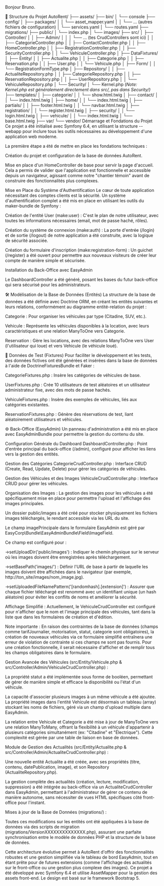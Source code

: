 Bonjour Bruno.


📁 Structure du Projet
AutoRent/
├── assets/
├── bin/
│   └── console
├── config/
│   ├── packages/
│   │   └── asset_mapper.yaml
│   │   └── ... (autres fichiers de configuration)
│   └── services.yaml
│   └── routes.yaml
├── migrations/
├── public/
│   └── index.php
│   └── images/
├── src/
│   ├── Controller/
│   │   ├── Admin/
│   │   │   └── ... (tes CrudControllers sont ici)
│   │   ├── CategorieController.php
│   │   ├── ContactController.php
│   │   ├── HomeController.php
│   │   ├── RegistrationController.php
│   │   ├── SecurityController.php
│   │   └── VehiculeController.php
│   ├── DataFixtures/
│   ├── Entity/
│   │   ├── Actualite.php
│   │   ├── Categorie.php
│   │   ├── Reservation.php
│   │   ├── User.php
│   │   └── Vehicule.php
│   ├── Form/
│   │   └── RegistrationFormType.php
│   ├── Repository/
│   │   ├── ActualiteRepository.php
│   │   ├── CategorieRepository.php
│   │   ├── ReservationRepository.php
│   │   ├── UserRepository.php
│   │   └── VehiculeRepository.php
│   └── Security/
│       └── Kernel.php  (*Note: Kernel.php est généralement directement dans src/, pas dans Security/)*
├── templates/
│   ├── categorie/
│   │   └── show.html.twig
│   ├── contact/
│   │   └── index.html.twig
│   ├── home/
│   │   └── index.html.twig
│   ├── partials/
│   │   ├── footer.html.twig
│   │   └── navbar.html.twig
│   ├── registration/
│   │   └── register.html.twig
│   ├── security/
│   │   └── login.html.twig
│   ├── vehicule/
│   │   └── index.html.twig
│   └── base.html.twig
├── var/
└── vendor/
Démarrage et Fondations du Projet
Ce projet a été initialisé avec Symfony 6.4, en utilisant la structure --webapp pour inclure tous les outils nécessaires au développement d'une application web moderne.

La première étape a été de mettre en place les fondations techniques :

Création du projet et configuration de la base de données AutoRent.

Mise en place d'un HomeController de base pour servir la page d'accueil. Cela a permis de valider que l'application est fonctionnelle et accessible depuis un navigateur, agissant comme notre "chantier témoin" avant de construire des fonctionnalités plus complexes.

Mise en Place du Système d'Authentification
Le cœur de toute application nécessitant des comptes clients est la sécurité. Un système d'authentification complet a été mis en place en utilisant les outils du maker-bundle de Symfony :

Création de l'entité User (make:user) : C'est le plan de notre utilisateur, avec toutes les informations nécessaires (email, mot de passe haché, rôles).

Création du système de connexion (make:auth) : La porte d'entrée (/login) et de sortie (/logout) de notre application a été construite, avec la logique de sécurité associée.

Création du formulaire d'inscription (make:registration-form) : Un guichet (/register) a été ouvert pour permettre aux nouveaux visiteurs de créer leur compte de manière simple et sécurisée.

Installation du Back-Office avec EasyAdmin

Le DashboardController a été généré, posant les bases du futur back-office qui sera sécurisé pour les administrateurs.

🛠️ Modélisation de la Base de Données (Entités)
La structure de la base de données a été définie avec Doctrine ORM, en créant les entités suivantes et leurs relations, conformément au diagramme entité-relation du projet :

Categorie : Pour organiser les véhicules par type (Citadine, SUV, etc.).

Vehicule : Représente les véhicules disponibles à la location, avec leurs caractéristiques et une relation ManyToOne vers Categorie.

Reservation : Gère les locations, avec des relations ManyToOne vers User (l'utilisateur qui loue) et vers Vehicule (le véhicule loué).

🧪 Données de Test (Fixtures)
Pour faciliter le développement et les tests, des données fictives ont été générées et insérées dans la base de données à l'aide de DoctrineFixturesBundle et Faker :

CategorieFixtures.php : Insère les catégories de véhicules de base.

UserFixtures.php : Crée 10 utilisateurs de test aléatoires et un utilisateur administrateur fixe, avec des mots de passe hachés.

VehiculeFixtures.php : Insère des exemples de véhicules, liés aux catégories existantes.

ReservationFixtures.php : Génère des réservations de test, liant aléatoirement utilisateurs et véhicules.

⚙️ Back-Office (EasyAdmin)
Un panneau d'administration a été mis en place avec EasyAdminBundle pour permettre la gestion du contenu du site.

Configuration Générale du Dashboard
DashboardController.php : Point d'entrée principal du back-office (/admin), configuré pour afficher les liens vers la gestion des entités.

Gestion des Catégories
CategorieCrudController.php : Interface CRUD (Create, Read, Update, Delete) pour gérer les catégories de véhicules.

Gestion des Véhicules et des Images
VehiculeCrudController.php : Interface CRUD pour gérer les véhicules.

Organisation des Images : La gestion des images pour les véhicules a été spécifiquement mise en place pour permettre l'upload et l'affichage des images principales.

Un dossier public/images a été créé pour stocker physiquement les fichiers images téléchargés, le rendant accessible via les URL du site.

Le champ imagePrincipale dans le formulaire EasyAdmin est géré par EasyCorp\Bundle\EasyAdminBundle\Field\ImageField.

Ce champ est configuré pour :

->setUploadDir('public/images') : Indiquer le chemin physique sur le serveur où les images doivent être enregistrées après téléchargement.

->setBasePath('images/') : Définir l'URL de base à partir de laquelle les images doivent être affichées dans le navigateur (par exemple, http://ton_site/images/nom_image.jpg).

->setUploadedFileNamePattern('[randomhash].[extension]') : Assurer que chaque fichier téléchargé est renommé avec un identifiant unique (un hash aléatoire) pour éviter les conflits de noms et améliorer la sécurité.

Affichage Simplifié : Actuellement, le VehiculeCrudController est configuré pour n'afficher que le nom et l'image principale des véhicules, tant dans la liste que dans les formulaires de création et d'édition.

Note importante : En raison des contraintes de la base de données (champs comme tarifJournalier, motorisation, statut, categorie sont obligatoires), la création de nouveaux véhicules via ce formulaire simplifié entraînera une erreur de violation de contrainte si ces champs ne sont pas fournis. Pour une création fonctionnelle, il serait nécessaire d'afficher et de remplir tous les champs obligatoires dans le formulaire.

Gestion Avancée des Véhicules (src/Entity/Vehicule.php & src/Controller/Admin/VehiculeCrudController.php) :

La propriété statut a été implémentée sous forme de booléen, permettant de gérer de manière simple et efficace la disponibilité ou l'état d'un véhicule.

La capacité d'associer plusieurs images à un même véhicule a été ajoutée. La propriété images dans l'entité Vehicule est désormais un tableau (array) stockant les noms de fichiers, géré via un champ d'upload multiple dans EasyAdmin.

La relation entre Vehicule et Categorie a été mise à jour de ManyToOne vers une relation ManyToMany, offrant la flexibilité à un véhicule d'appartenir à plusieurs catégories simultanément (ex: "Citadine" et "Électrique"). Cette complexité est gérée par une table de liaison en base de données.

Module de Gestion des Actualités (src/Entity/Actualite.php & src/Controller/Admin/ActualiteCrudController.php) :

Une nouvelle entité Actualite a été créée, avec ses propriétés (titre, contenu, datePublication, image), et son Repository (ActualiteRepository.php).

La gestion complète des actualités (création, lecture, modification, suppression) a été intégrée au back-office via un ActualiteCrudController dans EasyAdmin, permettant à l'administrateur de gérer ce contenu de manière autonome, sans nécessiter de vues HTML spécifiques côté front-office pour l'instant.

Mises à jour de la Base de Données (migrations/) :

Toutes ces modifications sur les entités ont été appliquées à la base de données via des scripts de migration (migrations/VersionXXXXXXXXXXXXXX.php), assurant une parfaite synchronisation entre le modèle de données PHP et la structure de la base de données.

Cette architecture évolutive permet à AutoRent d'offrir des fonctionnalités robustes et une gestion simplifiée via le tableau de bord EasyAdmin, tout en étant prête pour de futures extensions (comme l'affichage des actualités sur le front-office ou une gestion plus complexe des images).
Ce projet a été développé avec Symfony 6.4 et utilise AssetMapper pour la gestion des assets front-end. Le design est basé sur le framework Bootstrap 5.